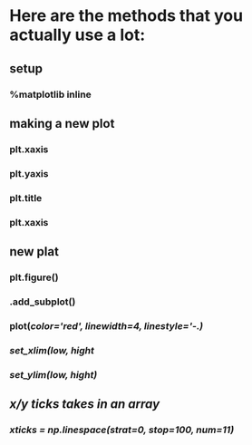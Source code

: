 # Here are the methods that you actually use a lot:

## setup

### %matplotlib inline

## making a new plot

### plt.xaxis

### plt.yaxis

### plt.title

### plt.xaxis

## new plat

### plt.figure()

### .add_subplot()

### plot(<em>color='red', linewidth=4, linestyle='-.)

### set_xlim(low, hight

### set_ylim(low, hight)

## x/y ticks takes in an array

### xticks = np.linespace(strat=0, stop=100, num=11)
